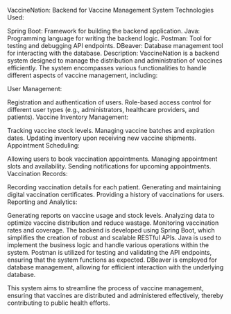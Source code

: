 VaccineNation: Backend for Vaccine Management System
Technologies Used:

Spring Boot: Framework for building the backend application.
Java: Programming language for writing the backend logic.
Postman: Tool for testing and debugging API endpoints.
DBeaver: Database management tool for interacting with the database.
Description:
VaccineNation is a backend system designed to manage the distribution and administration of vaccines efficiently. The system encompasses various functionalities to handle different aspects of vaccine management, including:

User Management:

Registration and authentication of users.
Role-based access control for different user types (e.g., administrators, healthcare providers, and patients).
Vaccine Inventory Management:

Tracking vaccine stock levels.
Managing vaccine batches and expiration dates.
Updating inventory upon receiving new vaccine shipments.
Appointment Scheduling:

Allowing users to book vaccination appointments.
Managing appointment slots and availability.
Sending notifications for upcoming appointments.
Vaccination Records:

Recording vaccination details for each patient.
Generating and maintaining digital vaccination certificates.
Providing a history of vaccinations for users.
Reporting and Analytics:

Generating reports on vaccine usage and stock levels.
Analyzing data to optimize vaccine distribution and reduce wastage.
Monitoring vaccination rates and coverage.
The backend is developed using Spring Boot, which simplifies the creation of robust and scalable RESTful APIs. Java is used to implement the business logic and handle various operations within the system. Postman is utilized for testing and validating the API endpoints, ensuring that the system functions as expected. DBeaver is employed for database management, allowing for efficient interaction with the underlying database.

This system aims to streamline the process of vaccine management, ensuring that vaccines are distributed and administered effectively, thereby contributing to public health efforts.
